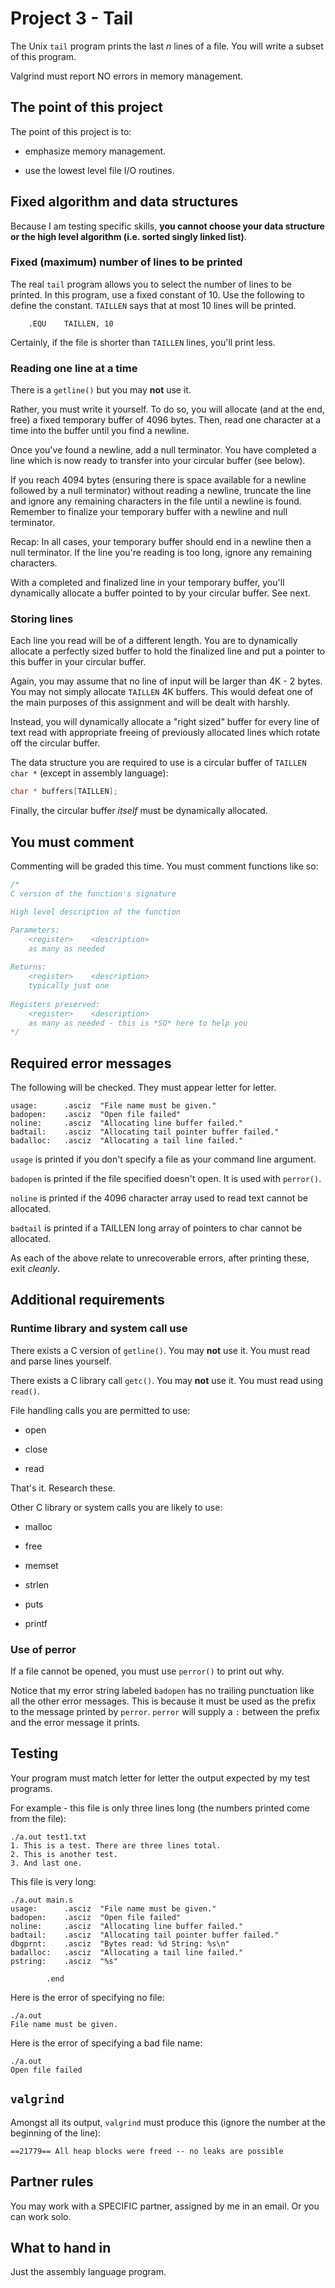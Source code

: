 # Project 3 - Tail

The Unix `tail` program prints the last *n* lines of a file. You will
write a subset of this program.

Valgrind must report NO errors in memory management.

## The point of this project

The point of this project is to:

* emphasize memory management.

* use the lowest level file I/O routines.

## Fixed algorithm and data structures

Because I am testing specific skills, **you cannot choose your data
structure or the high level algorithm (i.e. sorted singly linked
list)**.

### Fixed (maximum) number of lines to be printed

The real `tail` program allows you to select the number of lines to be
printed. In this program, use a fixed constant of 10. Use the following
to define the constant. `TAILLEN` says that at most 10 lines will be
printed.

```text
	.EQU	TAILLEN, 10
```

Certainly, if the file is shorter than `TAILLEN` lines, you'll print
less.

### Reading one line at a time

There is a `getline()` but you may **not** use it.

Rather, you must write it yourself. To do so, you will allocate (and at
the end, free) a fixed temporary buffer of 4096 bytes. Then, read one
character at a time into the buffer until you find a newline.

Once you've found a newline, add a null terminator. You have completed a
line which is now ready to transfer into your circular buffer (see
below).

If you reach 4094 bytes (ensuring there is space available for a newline
followed by a null terminator) without reading a newline, truncate the
line and ignore any remaining characters in the file until a newline is
found. Remember to finalize your temporary buffer with a newline and
null terminator.

Recap: In all cases, your temporary buffer should end in a newline then
a null terminator. If the line you're reading is too long, ignore any
remaining characters.

With a completed and finalized line in your temporary buffer, you'll
dynamically allocate a buffer pointed to by your circular buffer. See
next.

### Storing lines

Each line you read will be of a different length. You are to dynamically
allocate a perfectly sized buffer to hold the finalized line and put a
pointer to this buffer in your circular buffer.

Again, you may assume that no line of input will be larger than 4K - 2
bytes. You may not simply allocate ```TAILLEN``` 4K buffers. This would
defeat one of the main purposes of this assignment and will be dealt
with harshly.

Instead, you will dynamically allocate a "right sized" buffer for every
line of text read with appropriate freeing of previously allocated lines
which rotate off the circular buffer.

The data structure you are required to use is a circular buffer of
`TAILLEN` `char *` (except in assembly language):

```c
char * buffers[TAILLEN];
```

Finally, the circular buffer *itself* must be dynamically allocated.

## You must comment

Commenting will be graded this time. You must comment functions like so:

```c++
/*
C version of the function's signature

High level description of the function

Parameters:
    <register>    <description>
    as many as needed
    
Returns:
    <register>    <description>
    typically just one
    
Registers preserved:
    <register>    <description>
    as many as needed - this is *SO* here to help you
*/
```

## Required error messages

The following will be checked. They must appear letter for letter.

```text
usage:		.asciz	"File name must be given."
badopen:	.asciz	"Open file failed"
noline:		.asciz	"Allocating line buffer failed."
badtail:	.asciz	"Allocating tail pointer buffer failed."
badalloc:	.asciz	"Allocating a tail line failed."
```

`usage` is printed if you don't specify a file as your command line
argument.

`badopen` is printed if the file specified doesn't open. It is used with
`perror()`.

`noline` is printed if the 4096 character array used to read text cannot
be allocated.

`badtail` is printed if a TAILLEN long array of pointers to char cannot
be allocated.

As each of the above relate to unrecoverable errors, after printing
these, exit *cleanly*.

## Additional requirements

### Runtime library and system call use

There exists a C version of ```getline()```. You may **not** use it. You
must read and parse lines yourself.

There exists a C library call ```getc()```. You may **not** use it. You
must read using ```read()```.

File handling calls you are permitted to use:

* open

* close

* read

That's it. Research these.

Other C library or system calls you are likely to use:

* malloc

* free

* memset

* strlen

* puts

* printf

### Use of perror

If a file cannot be opened, you must use ```perror()``` to print out
why.

Notice that my error string labeled ```badopen``` has no trailing
punctuation like all the other error messages. This is because it must
be used as the prefix to the message printed by ```perror```.
```perror``` will supply a ```:``` between the prefix and the error
message it prints.

## Testing

Your program must match letter for letter the output expected by my test
programs.

For example - this file is only three lines long (the numbers printed
come from the file):

```text
./a.out test1.txt 
1. This is a test. There are three lines total.
2. This is another test.
3. And last one.
```

This file is very long:

```text
./a.out main.s
usage:		.asciz	"File name must be given."
badopen:	.asciz	"Open file failed"
noline:		.asciz	"Allocating line buffer failed."
badtail:	.asciz	"Allocating tail pointer buffer failed."
dbgprnt:	.asciz	"Bytes read: %d String: %s\n"
badalloc:	.asciz	"Allocating a tail line failed."
pstring:	.asciz	"%s"

		.end
```

Here is the error of specifying no file:

```text
./a.out
File name must be given.
```

Here is the error of specifying a bad file name:

```text
./a.out
Open file failed
```

## `valgrind`

Amongst all its output, `valgrind` must produce this (ignore the number
at the beginning of the line):

```text
==21779== All heap blocks were freed -- no leaks are possible
```

## Partner rules

You may work with a SPECIFIC partner, assigned by me in an email. Or you
can work solo.

## What to hand in

Just the assembly language program.
